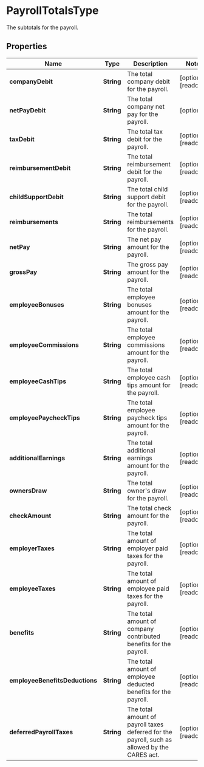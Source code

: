 

# PayrollTotalsType

The subtotals for the payroll.

## Properties

| Name | Type | Description | Notes |
|------------ | ------------- | ------------- | -------------|
|**companyDebit** | **String** | The total company debit for the payroll. |  [optional] [readonly] |
|**netPayDebit** | **String** | The total company net pay for the payroll. |  [optional] |
|**taxDebit** | **String** | The total tax debit for the payroll. |  [optional] [readonly] |
|**reimbursementDebit** | **String** | The total reimbursement debit for the payroll. |  [optional] [readonly] |
|**childSupportDebit** | **String** | The total child support debit for the payroll. |  [optional] [readonly] |
|**reimbursements** | **String** | The total reimbursements for the payroll. |  [optional] [readonly] |
|**netPay** | **String** | The net pay amount for the payroll. |  [optional] [readonly] |
|**grossPay** | **String** | The gross pay amount for the payroll. |  [optional] [readonly] |
|**employeeBonuses** | **String** | The total employee bonuses amount for the payroll. |  [optional] [readonly] |
|**employeeCommissions** | **String** | The total employee commissions amount for the payroll. |  [optional] [readonly] |
|**employeeCashTips** | **String** | The total employee cash tips amount for the payroll. |  [optional] [readonly] |
|**employeePaycheckTips** | **String** | The total employee paycheck tips amount for the payroll. |  [optional] [readonly] |
|**additionalEarnings** | **String** | The total additional earnings amount for the payroll. |  [optional] [readonly] |
|**ownersDraw** | **String** | The total owner&#39;s draw for the payroll. |  [optional] [readonly] |
|**checkAmount** | **String** | The total check amount for the payroll. |  [optional] [readonly] |
|**employerTaxes** | **String** | The total amount of employer paid taxes for the payroll. |  [optional] [readonly] |
|**employeeTaxes** | **String** | The total amount of employee paid taxes for the payroll. |  [optional] [readonly] |
|**benefits** | **String** | The total amount of company contributed benefits for the payroll. |  [optional] [readonly] |
|**employeeBenefitsDeductions** | **String** | The total amount of employee deducted benefits for the payroll. |  [optional] [readonly] |
|**deferredPayrollTaxes** | **String** | The total amount of payroll taxes deferred for the payroll, such as allowed by the CARES act. |  [optional] [readonly] |



